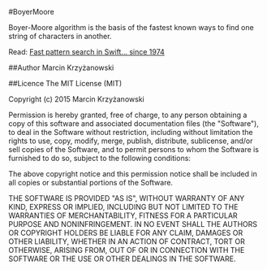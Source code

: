 #BoyerMoore

Boyer-Moore algorithm is the basis of the fastest known ways to find one string of characters in another.

Read: [Fast pattern search in Swift... since 1974](http://blog.krzyzanowskim.com/fast-pattern-search-in-swift-since-1974)

##Author
Marcin Krzyżanowski

##Licence
The MIT License (MIT)

Copyright (c) 2015 Marcin Krzyżanowski

Permission is hereby granted, free of charge, to any person obtaining a copy
of this software and associated documentation files (the "Software"), to deal
in the Software without restriction, including without limitation the rights
to use, copy, modify, merge, publish, distribute, sublicense, and/or sell
copies of the Software, and to permit persons to whom the Software is
furnished to do so, subject to the following conditions:

The above copyright notice and this permission notice shall be included in
all copies or substantial portions of the Software.

THE SOFTWARE IS PROVIDED "AS IS", WITHOUT WARRANTY OF ANY KIND, EXPRESS OR
IMPLIED, INCLUDING BUT NOT LIMITED TO THE WARRANTIES OF MERCHANTABILITY,
FITNESS FOR A PARTICULAR PURPOSE AND NONINFRINGEMENT. IN NO EVENT SHALL THE
AUTHORS OR COPYRIGHT HOLDERS BE LIABLE FOR ANY CLAIM, DAMAGES OR OTHER
LIABILITY, WHETHER IN AN ACTION OF CONTRACT, TORT OR OTHERWISE, ARISING FROM,
OUT OF OR IN CONNECTION WITH THE SOFTWARE OR THE USE OR OTHER DEALINGS IN
THE SOFTWARE.